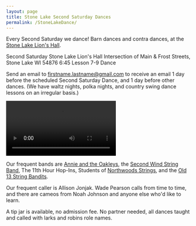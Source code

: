 ```yaml
---
layout: page
title: Stone Lake Second Saturday Dances
permalink: /StoneLakeDance/
---
```

Every Second Saturday we dance! Barn dances and contra dances, at the [Stone Lake Lion's Hall][]. 


Second Saturday
Stone Lake Lion's Hall
Intersection of Main & Frost Streets, Stone Lake WI 54876
6:45 Lesson
7-9 Dance


Send an email to firstname.lastname@gmail.com to receive an email 1 day before the scheduled Second Saturday Dance, and 1 day before other dances. (We have waltz nights, polka nights, and country swing dance lessons on an irregular basis.) 


![petronella](/img/scatterdance.mp4)


Our frequent bands are [Annie and the Oakleys][], the [Second Wind String Band][], The 11th Hour Hop-Ins, Students of [Northwoods Strings], and the [Old 13 String Bandits][]. 


Our frequent caller is Allison Jonjak. Wade Pearson calls from time to time, and there are cameos from Noah Johnson and anyone else who'd like to learn. 


A tip jar is available, no admission fee. No partner needed, all dances taught and called with larks and robins role names.

[Stone Lake Lion's Hall]: https://plus.codes/86QCRFW6+5J6
[Annie and the Oakleys]: https://www.facebook.com/annieandtheoakleys
[Second Wind String Band]: https://www.facebook.com/groups/308935492534996/
[Northwoods Strings]: https://www.nwstrings.org/
[Old 13 String Bandits]: https://www.facebook.com/Old.13.String.Bandits
